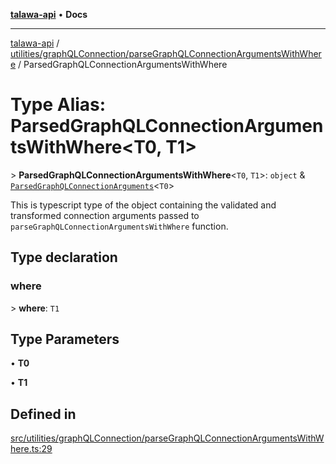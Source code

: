 [**talawa-api**](../../../../README.md) • **Docs**

***

[talawa-api](../../../../modules.md) / [utilities/graphQLConnection/parseGraphQLConnectionArgumentsWithWhere](../README.md) / ParsedGraphQLConnectionArgumentsWithWhere

# Type Alias: ParsedGraphQLConnectionArgumentsWithWhere\<T0, T1\>

\> **ParsedGraphQLConnectionArgumentsWithWhere**\<`T0`, `T1`\>: `object` & [`ParsedGraphQLConnectionArguments`](../../parseGraphQLConnectionArguments/type-aliases/ParsedGraphQLConnectionArguments.md)\<`T0`\>

This is typescript type of the object containing the validated and transformed connection
arguments passed to `parseGraphQLConnectionArgumentsWithWhere` function.

## Type declaration

### where

\> **where**: `T1`

## Type Parameters

• **T0**

• **T1**

## Defined in

[src/utilities/graphQLConnection/parseGraphQLConnectionArgumentsWithWhere.ts:29](https://github.com/PalisadoesFoundation/talawa-api/blob/c952c7a3bfd4b8b910fbae10313f5402ade5a9d4/src/utilities/graphQLConnection/parseGraphQLConnectionArgumentsWithWhere.ts#L29)
